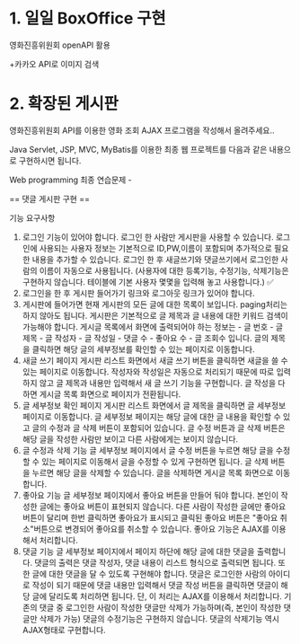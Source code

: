 # 1. 일일 BoxOffice 구현

영화진흥위원회 openAPI 활용

+카카오 API로 이미지 검색


# 2. 확장된 게시판

영화진흥위원회 API를 이용한 영화 조회 AJAX 프로그램을 작성해서 올려주세요..

Java Servlet, JSP, MVC, MyBatis를 이용한 최종 웹 프로젝트를 다음과 같은 내용으로 구현하시면 됩니다.

Web programming 최종 연습문제 -

== 댓글 게시판 구현 ==

기능 요구사항

1. 로그인 기능이 있어야 합니다. 로그인 한 사람만 게시판을 사용할 수 있습니다. 로그인에 사용되는 사용자 정보는 기본적으로 ID,PW,이름이 포함되며 추가적으로 필요한 내용을 추가할 수 있습니다. 로그인 한 후 새글쓰기와 댓글쓰기에서 로그인한 사람의 이름이 자동으로 사용됩니다. (사용자에 대한 등록기능, 수정기능, 삭제기능은 구현하지 않습니다. 테이블에 기본 사용자 몇몇을 입력해 놓고 사용합니다.) ✅
2. 로그인을 한 후 게시판 들어가기 링크와 로그아웃 링크가 있어야 합니다.
3. 게시판에 들어가면 현재 게시판의 모든 글에 대한 목록이 보입니다. paging처리는 하지 않아도 됩니다. 게시판은 기본적으로 글 제목과 글 내용에 대한 키워드 검색이 가능해야 합니다. 게시글 목록에서 화면에 출력되어야 하는 정보는 - 글 번호 - 글 제목 - 글 작성자 - 글 작성일 - 댓글 수 - 좋아요 수 - 글 조회수 입니다. 글의 제목을 클릭하면 해당 글의 세부정보를 확인할 수 있는 페이지로 이동합니다.
4. 새글 쓰기 페이지 게시판 리스트 화면에서 새글 쓰기 버튼을 클릭하면 새글을 쓸 수 있는 페이지로 이동합니다. 작성자와 작성일은 자동으로 처리되기 때문에 따로 입력하지 않고 글 제목과 내용만 입력해서 새 글 쓰기 기능을 구현합니다. 글 작성을 다 하면 게시글 목록 화면으로 페이지가 전환됩니다.
5.  글 세부정보 확인 페이지 게시판 리스트 화면에서 글 제목을 클릭하면 글 세부정보 페이지로 이동합니다. 글 세부정보 페이지는 해당 글에 대한 글 내용을 확인할 수 있고 글의 수정과 글 삭제 버튼이 포함되어 있습니다. 글 수정 버튼과 글 삭제 버튼은 해당 글을 작성한 사람만 보이고 다른 사람에게는 보이지 않습니다.
6. 글 수정과 삭제 기능 글 세부정보 페이지에서 글 수정 버튼을 누르면 해당 글을 수정할 수 있는 페이지로 이동해서 글을 수정할 수 있게 구현하면 됩니다. 글 삭제 버튼을 누르면 해당 글을 삭제할 수 있습니다. 글을 삭제하면 게시글 목록 화면으로 이동합니다.
7. 좋아요 기능 글 세부정보 페이지에서 좋아요 버튼을 만들어 둬야 합니다. 본인이 작성한 글에는 좋아요 버튼이 표현되지 않습니다. 다른 사람이 작성한 글에만 좋아요 버튼이 달리며 한번 클릭하면 좋아요가 표시되고 클릭된 좋아요 버튼은 "좋아요 취소"버튼으로 변경되어 좋아요를 취소할 수 있습니다. 좋아요 기능은 AJAX를 이용해서 처리합니다.
8. 댓글 기능 글 세부정보 페이지에서 페이지 하단에 해당 글에 대한 댓글을 출력합니다. 댓글의 출력은 댓글 작성자, 댓글 내용이 리스트 형식으로 출력되면 됩니다. 또한 글에 대한 댓글을 달 수 있도록 구현해야 합니다. 댓글은 로그인한 사람의 아이디로 작성이 되기 때문에 댓글 내용만 입력해서 댓글 작성 버튼을 클릭하면 댓글이 해당 글에 달리도록 처리하면 됩니다. 단, 이 처리는 AJAX를 이용해서 처리합니다. 기존의 댓글 중 로그인한 사람이 작성한 댓글만 삭제가 가능하며(즉, 본인이 작성한 댓글만 삭제가 가능) 댓글의 수정기능은 구현하지 않습니다. 댓글의 삭제기능 역시 AJAX형태로 구현합니다.

